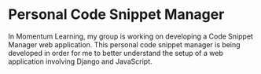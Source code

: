 # Personal Code Snippet Manager
In Momentum Learning, my group is working on developing a Code Snippet Manager web application. This personal code snippet manager is being developed in order for me to better understand the setup of a web application involving Django and JavaScript.
